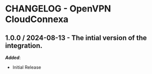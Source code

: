 # CHANGELOG - OpenVPN CloudConnexa

## 1.0.0 / 2024-08-13 - The intial version of the integration.

***Added***:

* Initial Release